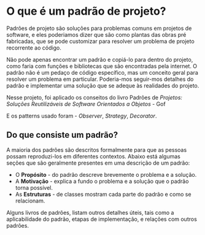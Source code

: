 # O que é um padrão de projeto?

Padrões de projeto são soluções para problemas comuns em projetos de software, e eles poderiamos dizer que são como plantas das obras pré fabricadas, que se pode customizar para resolver um problema de projeto recorrente ao código.

Não pode apenas encontrar um padrão e copiá-lo para dentro do projeto, como faria com funções e bibliotecas que são encontradas pela internet. O padrão não é um pedaço de código específico, mas um conceito geral para resolver um problema em particular. Poderia-mos seguir-mos detalhes do padrão e implementar uma solução que se adeque às realidades do projeto.

Nesse projeto, foi aplicado os conseitos do livro Padrões de _Projetos: Soluções Reutilizáveis de Software Orientados a Objetos_ - Gof

E os patterns usado foram - _Observer_, _Strategy_, _Decorator_.

## Do que consiste um padrão?

A maioria dos padrões são descritos formalmente para que as pessoas possam reproduzi-los em diferentes contextos. Abaixo está algumas seções que são geralmente presentes em uma descrição de um padrão:

- O **Propósito** - do padrão descreve brevemente o problema e a solução.
- A **Motivação** - explica a fundo o problema e a solução que o padrão torna possível.
- As **Estruturas** - de classes mostram cada parte do padrão e como se relacionam.

Alguns livros de padrões, listam outros detalhes úteis, tais como a aplicabilidade do padrão, etapas de implementação, e relações com outros padrões.
